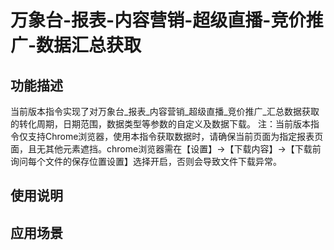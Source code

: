 # 万象台-报表-内容营销-超级直播-竞价推广-数据汇总获取
## 功能描述
当前版本指令实现了对万象台_报表_内容营销_超级直播_竞价推广_汇总数据获取的转化周期，日期范围，数据类型等参数的自定义及数据下载。
注：当前版本指令仅支持Chrome浏览器，使用本指令获取数据时，请确保当前页面为指定报表页面，且无其他元素遮挡。chrome浏览器需在【设置】→【下载内容】→【下载前询问每个文件的保存位置设置】选择开启，否则会导致文件下载异常。
## 使用说明
## 应用场景
